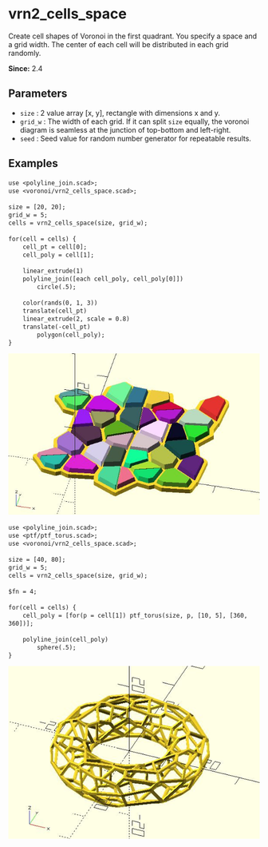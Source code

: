 # vrn2_cells_space

Create cell shapes of Voronoi in the first quadrant. You specify a space and a grid width. The center of each cell will be distributed in each grid randomly.

**Since:** 2.4

## Parameters

- `size` : 2 value array [x, y], rectangle with dimensions x and y.
- `grid_w` : The width of each grid. If it can split `size` equally, the voronoi diagram is seamless at the junction of top-bottom and left-right. 
- `seed` : Seed value for random number generator for repeatable results.

## Examples

    use <polyline_join.scad>;
    use <voronoi/vrn2_cells_space.scad>;

    size = [20, 20];
    grid_w = 5;
    cells = vrn2_cells_space(size, grid_w);

    for(cell = cells) {
        cell_pt = cell[0];
        cell_poly = cell[1];

        linear_extrude(1)
		polyline_join([each cell_poly, cell_poly[0]])
			circle(.5);
        
        color(rands(0, 1, 3))
        translate(cell_pt)    
        linear_extrude(2, scale = 0.8)
        translate(-cell_pt)    
            polygon(cell_poly);  
    }

![vrn2_cells_space](images/lib3x-vrn2_cells_space-1.JPG)

    use <polyline_join.scad>;
    use <ptf/ptf_torus.scad>;
    use <voronoi/vrn2_cells_space.scad>;
    
    size = [40, 80];
    grid_w = 5;
    cells = vrn2_cells_space(size, grid_w);

    $fn = 4;

    for(cell = cells) {
        cell_poly = [for(p = cell[1]) ptf_torus(size, p, [10, 5], [360, 360])];

        polyline_join(cell_poly)
		    sphere(.5);
    }
    
![vrn2_cells_space](images/lib3x-vrn2_cells_space-2.JPG)